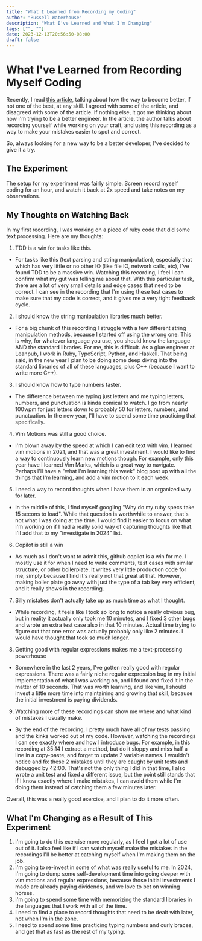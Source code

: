 ```yaml
---
title: "What I Learned from Recording my Coding"
author: "Russell Waterhouse"
description: "What I've Learned and What I'm Changing"
tags: ["", ""]
date: 2023-12-13T20:56:50-08:00
draft: false
---
```


# What I've Learned from Recording Myself Coding

Recently, I read [this article](https://danluu.com/p95-skill/), 
talking about how the way to become better, if not one of the best, at
any skill. I agreed with some of the article, and disagreed with some of the 
article. If nothing else, it got me thinking about how I'm trying to be a
better engineer. In the article, the author talks about recording yourself
while working on your craft, and using this recording as a way to make your 
mistakes easier to spot and correct. 

So, always looking for a new way to be a better developer, I've decided to 
give it a try. 

## The Experiment
The setup for my experiment was fairly simple. Screen record myself coding
for an hour, and watch it back at 2x speed and take notes on my observations.

## My Thoughts on Watching Back
In my first recording, I was working on a piece of ruby code that did some text
processing. Here are my thoughts: 

1. TDD is a win for tasks like this. 
- For tasks like this (text parsing and string manipulation), especially that
  which has very little or no other IO (like file IO, network calls, etc), I've
  found TDD to be a massive win. Watching this recording, I feel I can confirm
  what my gut was telling me about that. With this particular task, there are a
  lot of very small details and edge cases that need to be correct. I can see
  in the recording that I'm using these test cases to make sure that my code is
  correct, and it gives me a very tight feedback cycle. 
2. I should know the string manipulation libraries much better.
- For a big chunk of this recording I struggle with a few different string
  manipulation methods, because I started off using the wrong one. This is why,
  for whatever language you use, you should know the language AND the standard
  libraries. For me, this is difficult. As a glue engineer at Leanpub, I
  work in Ruby, TypeScript, Python, and Haskell. That being said, in the
  new year I plan to be doing some deep diving into the standard libraries
  of all of these languages, plus C++ (because I want to write more C++).
3. I should know how to type numbers faster. 
- The difference between me typing just letters and me typing letters, numbers,
  and punctuation is kinda comical to watch. I go from nearly 100wpm for just
  letters down to probably 50 for letters, numbers, and punctuation. In the new
  year, I'll have to spend some time practicing that specifically.
4. Vim Motions was still a good choice. 
- I'm blown away by the speed at which I can edit text with vim. I learned vim
  motions in 2021, and that was a great investment. I would like to find a way
  to continuously learn new motions though. For example, only this year have I
  learned Vim Marks, which is a great way to navigate. Perhaps I'll have a
  "what I'm learning this week" blog post up with all the things that I'm
  learning, and add a vim motion to it each week. 
5. I need a way to record thoughts when I have them in an organized way for
later.
- In the middle of this, I find myself googling "Why do my ruby specs take 15
  secons to load". While that question is worthwhile to answer, that's not what
  I was doing at the time. I would find it easier to focus on what I'm working
  on if I had a really solid way of capturing thoughts like that. I'll add that
  to my "investigate in 2024" list.
6. Copilot is still a win
- As much as I don't want to admit this, github copilot is a win for me. I
  mostly use it for when I need to write comments, test cases with similar
  structure, or other boilerplate. It writes very little production code for
  me, simply because I find it's really not that great at that. However, making
  boiler plate go away with just the type of a tab key very efficient, and it
  really shows in the recording.
7. Silly mistakes don't actually take up as much time as what I thought. 
- While recording, it feels like I took so long to notice a really obvious bug,
  but in reality it actually only took me 10 minutes, and I fixed 3 other bugs
  and wrote an extra test case also in that 10 minutes. Actual time trying to
  figure out that one error was actually probably only like 2 minutes. I would
  have thought that took so much longer.
8. Getting good with regular expressions makes me a text-processing powerhouse
- Somewhere in the last 2 years, I've gotten really good with regular
  expressions. There was a fairly niche regular expression bug in my initial
  implementation of what I was working on, and I found and fixed it in the
  matter of 10 seconds. That was worth learning, and like vim, I should invest
  a little more time into maintaining and growing that skill, because the
  initial investment is paying dividends.
9. Watching more of these recordings can show me where and what kind of
mistakes I usually make.
- By the end of the recording, I pretty much have all of my tests passing and
  the kinks worked out of my code. However, watching the recordings I can see
  exactly where and how I introduce bugs. For example, in this recording at
  35:14 I extract a method, but do it sloppy and miss half a line in a
  copy-paste, and forget to update 2 variable names. I wouldn't notice and fix
  these 2 mistakes until they are caught by unit tests and debugged by 42:00.
  That's not the only thing I did in that time, I also wrote a unit test and
  fixed a different issue, but the point still stands that if I know exactly
  where I make mistakes, I can avoid them while I'm doing them instead of
  catching them a few minutes later.


Overall, this was a really good exercise, and I plan to do it more often.

## What I'm Changing as a Result of This Experiment

1. I'm going to do this exercise more regularly, as I feel I got a lot of use
out of it. I also feel like if I can watch myself make the mistakes in
the recordings I'll be better at catching myself when I'm making them on the
job.
2. I'm going to re-invest in some of what was really useful to me. In 2024, 
I'm going to dump some self-development time into going deeper with 
vim motions and regular expressions, because those initial investments I made 
are already paying dividends, and we love to bet on winning horses.
3. I'm going to spend some time with memorizing the standard libraries in 
the languages that I work with all of the time.
4. I need to find a place to record thoughts that need to be dealt with later, 
not when I'm in the zone.
5. I need to spend some time practicing typing numbers and curly braces, and 
get that as fast as the rest of my typing.

